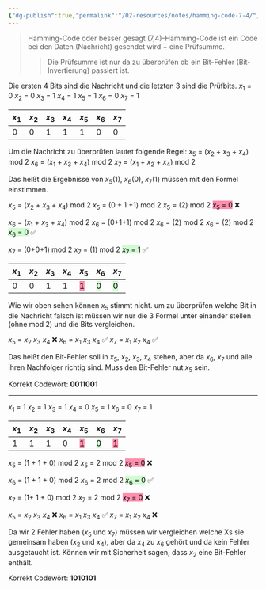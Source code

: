 ```yaml
---
{"dg-publish":true,"permalink":"/02-resources/notes/hamming-code-7-4/","tags":["algorithmus","netzwerk","hardware"],"noteIcon":"","updated":"2025-09-05T10:12:29.712+02:00"}
---
```


>Hamming-Code oder besser gesagt (7,4)-Hamming-Code ist ein Code bei den Daten (Nachricht) gesendet wird + eine Prüfsumme. 
>>Die Prüfsumme  ist nur da zu überprüfen ob ein Bit-Fehler (Bit-Invertierung) passiert ist.
 
 Die ersten 4 Bits sind die Nachricht und die letzten 3 sind die Prüfbits.
$x_{1}$ = 0
$x_{2}$ = 0
$x_{3}$ = 1
$x_{4}$ = 1
$x_{5}$ = 1
$x_{6}$ = 0
$x_{7}$ = 1


| $x_{1}$ | $x_{2}$ | $x_{3}$ | $x_{4}$ | $x_{5}$ | $x_{6}$ | $x_{7}$ |
| --- | --- | --- | --- | --- | --- | --- |
| 0 | 0 | 1 | 1 | 1 | 0       | 0       |         |
 

Um die Nachricht zu überprüfen lautet folgende Regel:
$x_{5}$ = ($x_{2}$ + $x_{3}$ + $x_{4}$) mod 2 
$x_{6}$ = ($x_{1}$ + $x_{3}$ + $x_{4}$) mod 2
$x_{7}$ = ($x_{1}$ + $x_{2}$ + $x_{4}$) mod 2 

Das heißt die Ergebnisse von $x_{5}$(1), $x_{6}$(0), $x_{7}$(1) müssen mit den Formel einstimmen.

  $x_{5}$ = ($x_{2}$ + $x_{3}$ + $x_{4}$) mod 2 
  $x_{5}$ = (0 + 1 +1) mod 2
  $x_{5}$ = (2) mod 2 
<mark style="background: #FF5582A6;">  $x_{5}$ = 0</mark> ❌
  
$x_{6}$ = ($x_{1}$ + $x_{3}$ + $x_{4}$) mod 2
$x_{6}$ = (0+1+1) mod 2
$x_{6}$ = (2) mod 2
$x_{6}$ = (2) mod 2
<mark style="background: #BBFABBA6;">$x_{6}$ = 0</mark> ✅

$x_{7}$ = (0+0+1) mod 2
$x_{7}$ = (1) mod 2
<mark style="background: #BBFABBA6;">$x_{7}$ = 1</mark> ✅


| $x_{1}$ | $x_{2}$ | $x_{3}$ | $x_{4}$ | $x_{5}$ | $x_{6}$ | $x_{7}$ |
| --- | --- | --- | --- | --- | --- | --- |
| 0 | 0 | 1 | 1 | <mark style="background: #FF5582A6;">1</mark> | <mark style="background: #BBFABBA6;">0</mark>       | <mark style="background: #BBFABBA6;">0</mark>       |         |


Wie wir oben sehen können $x_{5}$ stimmt nicht.
um zu überprüfen welche Bit in die Nachricht falsch ist müssen wir nur die 3 Formel unter einander stellen (ohne mod 2) und die Bits vergleichen.

$x_{5}$ =         $x_{2}$   $x_{3}$   $x_{4}$  ❌
$x_{6}$ = $x_{1}$           $x_{3}$   $x_{4}$  ✅
$x_{7}$ = $x_{1}$    $x_{2}$          $x_{4}$  ✅

Das heißt den Bit-Fehler soll in $x_{5}$, $x_{2}$, $x_{3}$, $x_{4}$ stehen, aber da $x_{6}$, $x_{7}$  und alle ihren  Nachfolger richtig sind. Muss den Bit-Fehler nut $x_{5}$ sein.

Korrekt Codewört: **0011001**

___

$x_{1}$ = 1
$x_{2}$ = 1
$x_{3}$ = 1
$x_{4}$ = 0
$x_{5}$ = 1
$x_{6}$ = 0
$x_{7}$ = 1
 
 | $x_{1}$ | $x_{2}$ | $x_{3}$ | $x_{4}$ | $x_{5}$ | $x_{6}$ | $x_{7}$ |
 | ------- | ------- | ------- | ------- | ------- | ------- | ------- |
 | 1       | 1       | 1       | 0       | <mark style="background: #FF5582A6;">1</mark>       | <mark style="background: #BBFABBA6;">0</mark>       | <mark style="background: #FF5582A6;">1</mark>        |

$x_{5}$ = (1 + 1 + 0) mod 2
$x_{5}$ = 2 mod 2 
<mark style="background: #FF5582A6;">$x_{5}$ = 0</mark> ❌

$x_{6}$ = (1 + 1 + 0) mod 2
$x_{6}$ = 2 mod 2
<mark style="background: #BBFABBA6;">$x_{6}$ = 0</mark> ✅

$x_{7}$ = (1+ 1 + 0) mod 2 
$x_{7}$ = 2 mod 2 
<mark style="background: #FF5582A6;">$x_{7}$ = 0</mark> ❌

$x_{5}$ =         $x_{2}$   $x_{3}$   $x_{4}$  ❌
$x_{6}$ = $x_{1}$           $x_{3}$   $x_{4}$  ✅
$x_{7}$ = $x_{1}$    $x_{2}$          $x_{4}$  ❌

Da wir 2 Fehler haben ($x_{5}$ und $x_{7}$) müssen wir vergleichen welche Xs sie gemeinsam haben ($x_{2}$ und $x_{4}$), aber da $x_{4}$ zu $x_{6}$ gehört und da kein Fehler ausgetaucht ist. Können wir mit Sicherheit sagen, dass $x_{2}$ eine Bit-Fehler enthält.

Korrekt Codewört: **1010101**